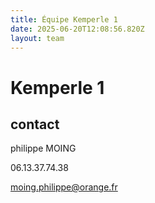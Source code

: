 ```yaml
---
title: Équipe Kemperle 1
date: 2025-06-20T12:08:56.820Z
layout: team
---
```


# Kemperle 1



## contact 

philippe MOING

06.13.37.74.38 

moing.philippe@orange.fr

